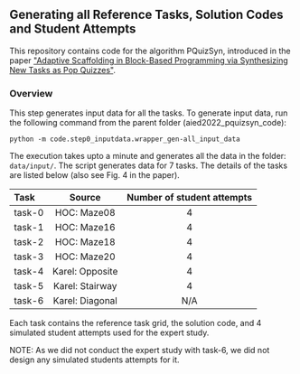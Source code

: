 ## Generating all Reference Tasks, Solution Codes and Student Attempts

This repository contains code for the algorithm PQuizSyn, introduced in the paper ["Adaptive Scaffolding in Block-Based Programming
via Synthesizing New Tasks as Pop Quizzes"](https://machineteaching.mpi-sws.org/files/papers/aied2022_pquizsyn_preprint.pdf).

### Overview
This step generates input data for all the tasks.
To generate input data, run the following command from the parent folder (aied2022_pquizsyn_code):

```python -m code.step0_inputdata.wrapper_gen-all_input_data```

The execution takes upto a minute and generates all the data in the folder: ```data/input/```. The script generates data for 7 tasks. The details of the tasks are listed below (also see Fig. 4 in the paper).

|Task |Source |Number of student attempts |
|:-----|:------:|:------------------------:|
|task-0 |HOC: Maze08 |4|
|task-1 |HOC: Maze16 |4|
|task-2 |HOC: Maze18 |4|
|task-3 |HOC: Maze20 |4|
|task-4 |Karel: Opposite |4|
|task-5 |Karel: Stairway |4|
|task-6 |Karel: Diagonal |N/A| 

Each task contains the reference task grid, the solution code, and 4 simulated student attempts used for the expert study. 

NOTE: As we did not conduct the expert study with task-6, we did not design any simulated students attempts for it.
